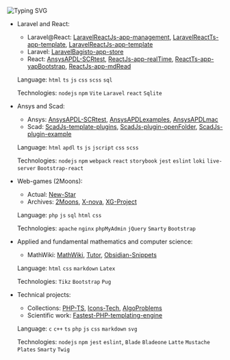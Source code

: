 ![Typing SVG](https://readme-typing-svg.demolab.com?font=Orbitron&size=30&pause=1000&width=435&lines=My+projects+and+their+tech)
- Laravel and React:
  - Laravel@React: [LaravelReactJs-app-management](https://github.com/Yaro2709/LaravelReactJs-app-management), [LaravelReactTs-app-template](https://github.com/Yaro2709/LaravelReactTs-app-template), [LaravelReactJs-app-template](https://github.com/Yaro2709/LaravelReactJs-app-template)
  - Laravel: [LaravelBagisto-app-store](https://github.com/Yaro2709/LaravelBagisto-app-store)
  - React: [AnsysAPDL-SCRtest](https://github.com/Yaro2709/AnsysAPDL-SCRtest), [ReactJs-app-realTime](https://github.com/Yaro2709/ReactJs-app-realTime), [ReactTs-app-yapBootstrap](https://github.com/Yaro2709/ReactTs-app-yapBootstrap), [ReactJs-app-mdRead](https://github.com/Yaro2709/ReactJs-app-mdRead)

  Language: `html` `ts` `js` `css` `scss` `sql`

  Technologies: `nodejs` `npm` `Vite` `Laravel` `react` `Sqlite`

- Ansys and Scad:
    - Ansys: [AnsysAPDL-SCRtest](https://github.com/Yaro2709/AnsysAPDL-SCRtest), [AnsysAPDLexamples](https://github.com/Yaro2709/AnsysAPDLexamples), [AnsysAPDLmac](https://github.com/Yaro2709/AnsysAPDLmac)
    - Scad: [ScadJs-template-plugins](https://github.com/Yaro2709/ScadJs-template-plugins), [ScadJs-plugin-openFolder](https://github.com/Yaro2709/ScadJs-plugin-openFolder), [ScadJs-plugin-example](https://github.com/Yaro2709/ScadJs-plugin-example)

  Language: `html` `apdl` `ts` `js` `jscript` `css` `scss`

  Technologies: `nodejs` `npm` `webpack` `react` `storybook` `jest` `eslint` `loki` `live-server` `Bootstrap-react`
- Web-games (2Moons):
    - Actual: [New-Star](https://github.com/Yaro2709/New-Star)
    - Archives: [2Moons](https://github.com/Yaro2709/2Moons), [X-nova](https://github.com/Yaro2709/X-nova), [XG-Project](https://github.com/Yaro2709/XG-Project)

  Language: `php` `js` `sql` `html` `css`

  Technologies: `apache` `nginx` `phpMyAdmin` `jQuery` `Smarty` `Bootstrap` 
- Applied and fundamental mathematics and computer science:
    - MathWiki: [MathWiki](https://github.com/Yaro2709/MathWiki), [Tutor](https://github.com/Yaro2709/Tutor), [Obsidian-Snippets](https://github.com/Yaro2709/Obsidian-Snippets)

  Language: `html` `css` `markdown` `Latex`

  Technologies: `Tikz` `Bootstrap`  `Pug`
   
- Technical projects:
    - Collections: [PHP-TS](https://github.com/Yaro2709/PHP-TS), [Icons-Tech](https://github.com/Yaro2709/Icons-Tech), [AlgoProblems](https://github.com/Yaro2709/AlgoProblems)
    - Scientific work: [Fastest-PHP-templating-engine](https://github.com/Yaro2709/Fastest-PHP-templating-engine)
    
  Language: `c` `c++` `ts` `php` `js` `css` `markdown` `svg`

  Technologies: `nodejs` `npm` `jest` `eslint`, `Blade` `Bladeone` `Latte` `Mustache` `Plates` `Smarty` `Twig`  

